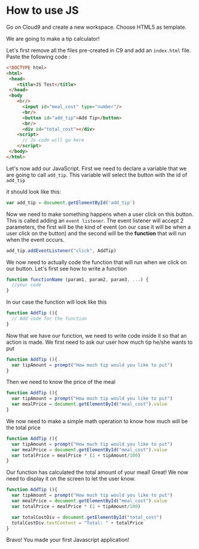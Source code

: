 # How to use JS

Go on Cloud9 and create a new workspace. Choose HTML5 as template.

We are going to make a tip calculator!

Let's first remove all the files pre-created in C9 and add an `index.html` file. Paste the following code :

```html
<!DOCTYPE html>
<html>
 <head>
    <title>JS Test</title>
 </head>
 <body
    <br/>
      <input id="meal_cost" type="number"/>
      <br/>
      <button id="add_tip">Add Tip</button>
      <br/>
      <div id="total_cost"></div>
    <script>
      // Js code will go here
    </script>
 </body>
</html>
```


Let's now add our JavaScript. First we need to declare a variable that we are going to call `add_tip`. This variable will select the button with the id of `add_tip`

it should look like this:

```js
var add_tip = document.getElementById('add_tip')
```

Now we need to make something happens when a user click on this button. This is called adding an `event listener`. The event listener will accept 2 parameters, the first will be the kind of event (on our case it will be when a user click on the button) and the second will be the **function** that will run when the event occurs.

```js
add_tip.addEventListener("click", AddTip)
```

We now need to actually code the function that will run when we click on our button. Let's first see how to write a function

```js
function functionName (param1, param2, param3, ...) {
  //your code
}
```

In our case the function will look like this

```js
function AddTip (){
  // Add code for the function
}
```

Now that we have our function, we need to write code inside it so that an action is made. We first need to ask our user how much tip he/she wants to put

```js
function AddTip (){
  var tipAmount = prompt("How much tip would you like to put")
}
```

Then we need to know the price of the meal

```js
function AddTip (){
  var tipAmount = prompt("How much tip would you like to put")
  var mealPrice = document.getElementById("meal_cost").value
}
```

We now need to make a simple math operation to know how much will be the total price

```js
function AddTip (){
  var tipAmount = prompt("How much tip would you like to put")
  var mealPrice = document.getElementById("meal_cost").value
  var totalPrice = mealPrice * (1 + tipAmount/100)
}
```
Our function has calculated the total amount of your meal! Great! We now need to display it on the screen to let the user know.

```js
function AddTip (){
  var tipAmount = prompt("How much tip would you like to put")
  var mealPrice = document.getElementById("meal_cost").value
  var totalPrice = mealPrice * (1 + tipAmount/100)

  var totalCostDiv = document.getElementById("total_cost")
  totalCostDiv.textContent = "Total: " + totalPrice
}
```

Bravo! You made your first Javascript application! 
